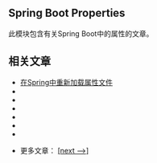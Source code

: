 ## Spring Boot Properties

此模块包含有关Spring Boot中的属性的文章。

## 相关文章

+ [在Spring中重新加载属性文件](docs/在Spring中重新加载属性文件.md)
+ []()
+ []()
+ []()
+ []()
+ []()
+ []()

- 更多文章： [[next -->]](../spring-boot-properties-2/README.md)